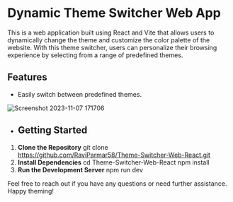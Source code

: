 # Dynamic Theme Switcher Web App

This is a web application built using React and Vite that allows users to dynamically change the theme and customize the color palette of the website. With this theme switcher, users can personalize their browsing experience by selecting from a range of predefined themes.

## Features
- Easily switch between predefined themes.

![Screenshot 2023-11-07 171706](https://github.com/RaviParmar58/Theme-Switcher-Web-React/assets/86353255/f419a2f6-6476-4e68-82b7-f46ab68de8e8)


- ## Getting Started

1. **Clone the Repository**
    git clone https://github.com/RaviParmar58/Theme-Switcher-Web-React.git
2. **Install Dependencies**
    cd Theme-Switcher-Web-React
    npm install
3. **Run the Development Server**
    npm run dev

Feel free to reach out if you have any questions or need further assistance. Happy theming!
